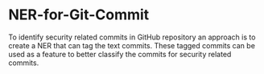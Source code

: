 # NER-for-Git-Commit
To identify security related commits in GitHub repository an approach  is to create a NER that can tag the text commits. These tagged commits can be used as a feature to better classify the commits for security related commits.
